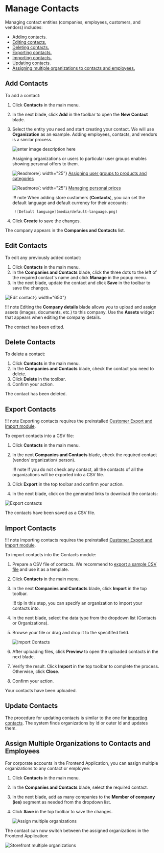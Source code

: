 ﻿# Manage Contacts

Managing contact entities (companies, employees, customers, and vendors) includes:

* [Adding contacts.](managing-contacts.md#adding-contacts)
* [Editing contacts.](managing-contacts.md#editing-contacts)
* [Deleting contacts.](managing-contacts.md#deleting-contacts)
* [Exporting contacts.](managing-contacts.md#export-contacts)
* [Importing contacts.](managing-contacts.md#import-contacts)
* [Updating contacts.](managing-contacts.md#import-contacts)
* [Assigning multiple organizations to contacts and employees.](managing-contacts.md#assign-multiple-organizations-to-contacts-and-employees)

## Add Contacts

To add a contact:

1. Click **Contacts** in the main menu.
1. In the next blade, click **Add** in the toolbar to open the **New Contact** blade.
1. Select the entity you need and start creating your contact. We will use **Organization** as an example. Adding employees, contacts, and vendors is a similar process.

	![enter image description here](media/new_company_screen.png)

	Assigning organizations or users to particular user groups enables showing personal offers to them.

	![Readmore](media/readmore.png){: width="25"} [Assigning user groups to products and categories](../catalog-personalization/user-groups.md)
	
	![Readmore](media/readmore.png){: width="25"} [Managing personal prices](../pricing/adding-new-assignment.md)


	!!! note
		When adding store customers (**Contacts**), you can set the default language and default currency for their accounts:

		![Default language](media/default-language.png)

1. Click **Create** to save the changes.

The company appears in the **Companies and Contacts** list.

## Edit Contacts

To edit any previously added contact:

1. Click **Contacts** in the main menu.
1. In the **Companies and Contacts** blade, click the three dots to the left of the required contact's name and click **Manage** in the popup menu. 
1. In the next blade, update the contact and click **Save** in the toolbar to save the changes.

![Edit contact](media/edit-contact.png){: width="650"}

!!! note
	Editing the **Company details** blade allows you to upload and assign assets (images, documents, etc.) to this company. Use the **Assets** widget that appears when editing the company details. 

The contact has been edited.

## Delete Contacts

To delete a contact:

1. Click **Contacts** in the main menu.
1. In the **Companies and Contacts** blade, check the contact you need to delete. 
1. Click **Delete** in the toolbar.
1. Confirm your action.

The contact has been deleted.

## Export Contacts

!!! note
	Exporting contacts requires the preinstalled [Customer Export and Import module](../customer-export-import/overview.md). 

To export contacts into a CSV file:

1. Click **Contacts** in the main menu.
1. In the next **Companies and Contacts** blade, check the required contact (vendor/ organization/ person).

	!!! note
		If you do not check any contact, all the contacts of all the organizations will be exported into a CSV file.

1. Click **Export** in the top toolbar and confirm your action.
1. In the next blade, click on the generated links to download the contacts:

![Export contacts](media/export-finished.png)

The contacts have been saved as a CSV file.

## Import Contacts

!!! note
	Importing contacts requires the preinstalled [Customer Export and Import module](../customer-export-import/overview.md). 

To import contacts into the Contacts module:

1. Prepare a CSV file of contacts. We recommend to [export a sample CSV file](managing-contacts.md#export-contacts) and use it as a template.
1. Click **Contacts** in the main menu.
1. In the next **Companies and Contacts** blade, click **Import** in the top toolbar.

	!!! tip
		In this step, you can specify an organization to import your contacts into. 

1. In the next blade, select the data type from the dropdown list (Contacts or Organizations).
1. Browse your file or drag and drop it to the specififed field.

	![Import Contacts](media/import-contacts.png)

1. After uploading files, click **Preview** to open the uploaded contacts in the next blade.
1. Verify the result. Click **Import** in the top toolbar to complete the process. Otherwise, click **Close**.
1. Confirm your action.

Your contacts have been uploaded.

## Update Contacts

The procedure for updating contacts is similar to the one for [importing contacts](managing-contacts.md#import-contacts). The system finds organizations by Id or outer Id and updates them. 

## Assign Multiple Organizations to Contacts and Employees

For corporate accounts in the Frontend Application, you can assign multiple organizations to any contact or employee:

1. Click **Contacts** in the main menu.
1. In the **Companies and Contacts** blade, select the required contact. 
1. In the next blade, add as many companies to the **Member of company (ies)** segment as needed from the dropdown list.
1. Click **Save** in the top toolbar to save the changes.

	![Assign multiple organizations](media/assign-multiple-organizatopns.png)

The contact can now switch between the assigned organizations in the Frontend Application:

![Storefront multiple organizations](media/storefront-multiple-organizations.png)